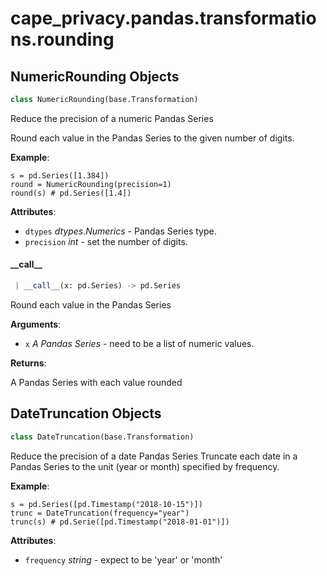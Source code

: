 <a name="cape_privacy.pandas.transformations.rounding"></a>
# cape\_privacy.pandas.transformations.rounding

<a name="cape_privacy.pandas.transformations.rounding.NumericRounding"></a>
## NumericRounding Objects

```python
class NumericRounding(base.Transformation)
```

Reduce the precision of a numeric Pandas Series

Round each value in the Pandas Series to the given number
of digits.

**Example**:

  ```
  s = pd.Series([1.384])
  round = NumericRounding(precision=1)
  round(s) # pd.Series([1.4])
  ```
  

**Attributes**:

- `dtypes` _dtypes.Numerics_ - Pandas Series type.
- `precision` _int_ - set the number of digits.

<a name="cape_privacy.pandas.transformations.rounding.NumericRounding.__call__"></a>
#### \_\_call\_\_

```python
 | __call__(x: pd.Series) -> pd.Series
```

Round each value in the Pandas Series

**Arguments**:

- `x` _A Pandas Series_ - need to be a list of numeric values.
  

**Returns**:

  A Pandas Series with each value rounded

<a name="cape_privacy.pandas.transformations.rounding.DateTruncation"></a>
## DateTruncation Objects

```python
class DateTruncation(base.Transformation)
```

Reduce the precision of a date Pandas Series
Truncate each date in a Pandas Series to the unit (year
or month) specified by frequency.

**Example**:

  ```
  s = pd.Series([pd.Timestamp("2018-10-15")])
  trunc = DateTruncation(frequency="year")
  trunc(s) # pd.Serie([pd.Timestamp("2018-01-01")])
  ```

**Attributes**:

- `frequency` _string_ - expect to be 'year' or 'month'

